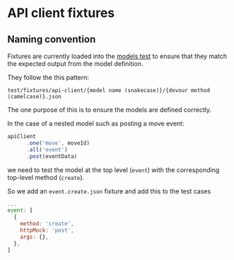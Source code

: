 # API client fixtures

## Naming convention

Fixtures are currently loaded into the [models test](/common/lib/api-client/models.test.js) to ensure that
they match the expected output from the model definition.

They follow the this pattern:

```
test/fixtures/api-client/{model name (snakecase)}/{devour method (camelcase)}.json
```

The one purpose of this is to ensure the models are defined correctly.

In the case of a nested model such as posting a move event:

```js
apiClient
      .one('move', moveId)
      .all('event')
      .post(eventData)
```

we need to test the model at the top level (`event`) with the corresponding top-level method (`create`).

So we add an `event.create.json` fixture and add this to the test cases

```js
...
event: [
  {
    method: 'create',
    httpMock: 'post',
    args: {},
  },
]
```
